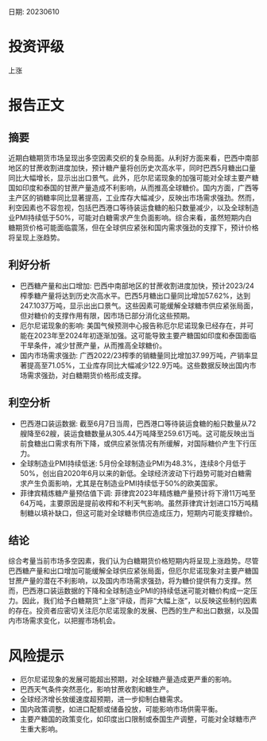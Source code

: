 
日期: 20230610

# 投资评级

上涨

# 报告正文

## 摘要

近期白糖期货市场呈现出多空因素交织的复杂局面。从利好方面来看，巴西中南部地区的甘蔗收割进度加快，预计糖产量将创历史次高水平，同时巴西5月糖出口量同比大幅增长，显示出出口景气。此外，厄尔尼诺现象的加强可能对全球主要产糖国如印度和泰国的甘蔗产量造成不利影响，从而推高全球糖价。国内方面，广西等主产区的销糖率同比显著提高，工业库存大幅减少，反映出市场需求强劲。然而，利空因素也不容忽视，包括巴西港口等待装运食糖的船只数量减少，以及全球制造业PMI持续低于50%，可能对白糖需求产生负面影响。综合来看，虽然短期内白糖期货价格可能面临震荡，但在全球供应紧张和国内需求强劲的支撑下，预计价格将呈现上涨趋势。

## 利好分析

* 巴西糖产量和出口增加: 巴西中南部地区的甘蔗收割进度加快，预计2023/24榨季糖产量将达到历史次高水平。巴西5月糖出口量同比增加57.62%，达到247.1037万吨，显示出出口景气。这些因素可能缓解全球糖市供应紧张局面，但对糖价的支撑作用有限，因市场已部分消化这些预期。
* 厄尔尼诺现象的影响: 美国气候预测中心报告称厄尔尼诺现象已经存在，并可能在2023年至2024年初逐渐加强。这可能导致主要产糖国如印度和泰国面临干旱条件，减少甘蔗产量，从而推高全球糖价。
* 国内市场需求强劲: 广西2022/23榨季的销糖量同比增加37.99万吨，产销率显著提高至71.05%，工业库存同比大幅减少122.9万吨。这些数据反映出国内市场需求强劲，对白糖期货价格形成支撑。

## 利空分析

* 巴西港口装运数据: 截至6月7日当周，巴西港口等待装运食糖的船只数量从72艘降至62艘，装运食糖数量从305.44万吨降至259.61万吨。这可能反映出当前食糖出口需求有所下降，或供应紧张情况有所缓解，对国际糖价产生下行压力。
* 全球制造业PMI持续低迷: 5月份全球制造业PMI为48.3%，连续8个月低于50%，创出自2020年6月以来的新低。全球经济波动下行趋势可能对白糖需求产生负面影响，尤其是在制造业PMI持续低于50%的欧美国家。
* 菲律宾精炼糖产量预估值下调: 菲律宾2023年精炼糖产量预计将下滑11万吨至64万吨，主要原因是提前收榨和不利天气影响。虽然菲律宾计划进口15万吨精制糖以填补缺口，但这可能对全球糖市供应造成压力，短期内可能支撑糖价。

## 结论

综合考量当前市场多空因素，我们认为白糖期货价格短期内将呈现上涨趋势。尽管巴西糖产量和出口增加可能缓解全球供应紧张局面，但厄尔尼诺现象对主要产糖国甘蔗产量的潜在不利影响，以及国内市场需求强劲，将为糖价提供有力支撑。然而，巴西港口装运数据的下降和全球制造业PMI的持续低迷可能对糖价构成一定压力。因此，我们给予白糖期货“上涨”评级，而非“大幅上涨”，以反映这些制约因素的存在。投资者应密切关注厄尔尼诺现象的发展、巴西的生产和出口数据，以及国内市场需求变化，以把握市场机会。

# 风险提示

* 厄尔尼诺现象的发展可能超出预期，对全球糖产量造成更严重的影响。
* 巴西天气条件突然恶化，影响甘蔗收割和糖生产。
* 全球经济增长放缓速度超预期，进一步抑制白糖需求。
* 国内政策调整，如进口配额或储备投放，可能影响市场供需平衡。
* 主要产糖国的政策变化，如印度出口限制或泰国生产调整，可能对全球糖市产生重大影响。
